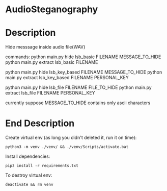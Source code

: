 # AudioSteganography

# Description
Hide messsage inside audio file(WAV)

commands:
python main.py hide lsb_basic FILENAME MESSAGE_TO_HIDE
python main.py extract lsb_basic FILENAME

python main.py hide lsb_key_based FILENAME MESSAGE_TO_HIDE
python main.py extract lsb_key_based FILENAME PERSONAL_KEY

python main.py hide lsb_file FILENAME FILE_TO_HIDE
python main.py extract lsb_file FILENAME PERSONAL_KEY

currently suppose MESSAGE_TO_HIDE contains only ascii characters

# End Description
  
Create virtual env (as long you didn't deleted it, run it on time):  
  
```  
python3 -m venv ./venv/ && ./venv/Scripts/activate.bat  
```  
  
Install dependencies:  
  
```  
pip3 install -r requirements.txt  
```  
  
To destroy virtual env:  
  
```  
deactivate && rm venv  
```